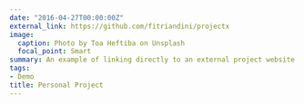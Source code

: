 ```yaml
---
date: "2016-04-27T00:00:00Z"
external_link: https://github.com/fitriandini/projectx
image:
  caption: Photo by Toa Heftiba on Unsplash
  focal_point: Smart
summary: An example of linking directly to an external project website using `external_link`.
tags:
- Demo
title: Personal Project
---
```

